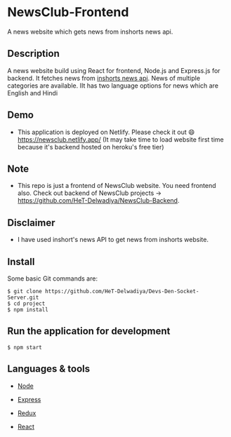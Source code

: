 # NewsClub-Frontend
 A news website which gets news from inshorts news api.

## Description 

A news website build using React for frontend, Node.js and Express.js for backend. It fetches news from [inshorts news api](https://www.npmjs.com/package/inshorts-news-api). News of multiple categories are available. IIt has two language options for news which are English and Hindi

## Demo
  * This application is deployed on Netlify. Please check it out :smile: https://newsclub.netlify.app/ (It may take time to load website first time because it's backend hosted on heroku's free tier)
 
## Note 

  * This repo is just a frontend of NewsClub website. You need frontend also. Check out backend of NewsClub projects -> https://github.com/HeT-Delwadiya/NewsClub-Backend.

## Disclaimer

  * I have used inshort's news API to get news from inshorts website. 

## Install

Some basic Git commands are:

```
$ git clone https://github.com/HeT-Delwadiya/Devs-Den-Socket-Server.git
$ cd project
$ npm install
```

## Run the application for development

```
$ npm start
```

## Languages & tools

- [Node](https://nodejs.org/en/)

- [Express](https://expressjs.com/)

- [Redux](https://redux.js.org/)

- [React](https://reactjs.org/)
